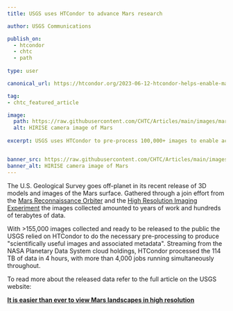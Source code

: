 ```yaml
---
title: USGS uses HTCondor to advance Mars research

author: USGS Communications

publish_on:
  - htcondor
  - chtc
  - path
  
type: user

canonical_url: https://htcondor.org/2023-06-12-htcondor-helps-enable-mars-research.html

tag:
- chtc_featured_article

image:
  path: https://raw.githubusercontent.com/CHTC/Articles/main/images/mars-image.jpg
  alt: HIRISE camera image of Mars
  
excerpt: USGS uses HTCondor to pre-process 100,000+ images to enable access to Machine Learning and AI analysis of the Mars surface. 


banner_src: https://raw.githubusercontent.com/CHTC/Articles/main/images/mars-image.jpg
banner_alt: HIRISE camera image of Mars
---
```


The U.S. Geological Survey goes off-planet in its recent release of 3D models and images of the Mars surface.
Gathered through a join effort from the [Mars Reconnaissance Orbiter](https://mars.nasa.gov/mro/) and the 
[High Resolution Imaging Experiment](https://mars.nasa.gov/mro/mission/instruments/hirise/) the images collected amounted to years of work and hundreds of terabytes of data.  

With >155,000 images collected and ready to be released to the public the USGS relied on HTCondor to do the
necessary pre-processing to produce "scientifically useful images and associated metadata". Streaming from 
the NASA Planetary Data System cloud holdings, HTCondor processed the 114 TB of data in 4 hours, with more than 4,000 jobs running simultaneously throughout. 

To read more about the released data refer to the full article on the USGS website:

**[It is easier than ever to view Mars landscapes in high resolution](https://www.usgs.gov/news/featured-story/it-easier-ever-view-mars-landscapes-high-resolution)**